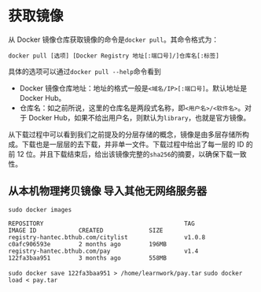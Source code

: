 # 获取镜像

从 Docker 镜像仓库获取镜像的命令是`docker pull`。其命令格式为：

```text
docker pull [选项] [Docker Registry 地址[:端口号]/]仓库名[:标签]
```

具体的选项可以通过`docker pull --help`命令看到

* Docker 镜像仓库地址：地址的格式一般是`<域名/IP>[:端口号]`。默认地址是 Docker Hub。
* 仓库名：如之前所说，这里的仓库名是两段式名称，即`<用户名>/<软件名>`。对于 Docker Hub，如果不给出用户名，则默认为`library`，也就是官方镜像。

从下载过程中可以看到我们之前提及的分层存储的概念，镜像是由多层存储所构成。下载也是一层层的去下载，并非单一文件。下载过程中给出了每一层的 ID 的前 12 位。并且下载结束后，给出该镜像完整的`sha256`的摘要，以确保下载一致性。

## 从本机物理拷贝镜像 导入其他无网络服务器

`sudo docker images`

```text
REPOSITORY                                        TAG                            IMAGE ID            CREATED             SIZE
registry-hantec.bthub.com/citylist                v1.0.8                         c0afc906593e        2 months ago        196MB
registry-hantec.bthub.com/pay                     v1.4                           122fa3baa951        3 months ago        558MB
```

`sudo docker save 122fa3baa951 > /home/learnwork/pay.tar` `sudo docker load < pay.tar`

